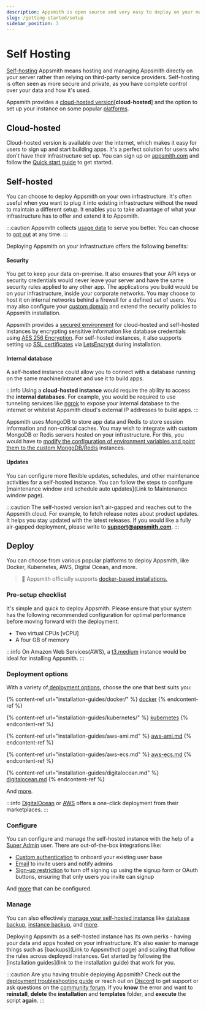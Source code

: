 ```yaml
---
description: Appsmith is open source and very easy to deploy on your machine.
slug: /getting-started/setup
sidebar_position: 3
---
```


# Self Hosting

[Self-hosting](https://en.wikipedia.org/wiki/Self-hosting\_\(web\_services\)) Appsmith means hosting and managing Appsmith directly on your server rather than relying on third-party service providers. Self-hosting is often seen as more secure and private, as you have complete control over your data and how it's used.

Appsmith provides a [cloud-hosted version](https://app.appsmith.com)\[**cloud-hosted**] and the option to set up your instance on some popular [platforms](./#deploy).

## Cloud-hosted

Cloud-hosted version is available over the internet, which makes it easy for users to sign up and start building apps. It's a perfect solution for users who don't have their infrastructure set up. You can sign up on [appsmith.com](https://appsmith.com) and follow the [Quick start guide](../start-building.md) to get started.

## Self-hosted

You can choose to deploy Appsmith on your own infrastructure. It's often useful when you want to plug it into existing infrastructure without the need to maintain a different setup. It enables you to take advantage of what your infrastructure has to offer and extend it to Appsmith.&#x20;

:::caution
Appsmith collects [usage data](../../product/telemetry.md) to serve you better. You can choose to [opt out](../../product/telemetry.md#disable-telemetry) at any time.
:::

Deploying Appsmith on your infrastructure offers the following benefits:

#### Security

You get to keep your data on-premise. It also ensures that your API keys or security credentials would never leave your server and have the same security rules applied to any other app. The applications you build would be on your infrastructure, inside your corporate networks. You may choose to host it on internal networks behind a firewall for a defined set of users. You may also configure your [custom domain](instance-configuration/custom-domain/) and extend the security policies to Appsmith installation.

Appsmith provides a [secured environment](../../product/security.md) for cloud-hosted and self-hosted instances by encrypting sensitive information like database credentials using [AES 256 Encryption](https://en.wikipedia.org/wiki/Advanced\_Encryption\_Standard). For self-hosted instances, it also supports setting up [SSL certificates](instance-configuration/custom-domain/#setting-up-ssl) via [LetsEncrypt](https://letsencrypt.org/) during installation.

#### Internal database

A self-hosted instance could allow you to connect with a database running on the same machine/intranet and use it to build apps.

:::info
Using a **cloud-hosted instance** would require the ability to access the **internal databases**. For example, you would be required to use tunneling services like [ngrok](../../advanced-concepts/more/how-to-work-with-local-apis-on-appsmith.md#using-ngrok) to expose your internal database to the internet or whitelist Appsmith cloud's external IP addresses to build apps.
:::

Appsmith uses MongoDB to store app data and Redis to store session information and non-critical caches. You may wish to integrate with custom MongoDB or Redis servers hosted on your infrastructure. For this, you would have to [modify the configuration of environment variables and point them to the custom MongoDB/Redis](instance-configuration/custom-mongodb-redis.md) instances.

#### Updates

You can configure more flexible updates, schedules, and other maintenance activities for a self-hosted instance. You can follow the steps to configure \[maintenance window and schedule auto updates]\(Link to Maintenance window page).

:::caution
The self-hosted version isn't air-gapped and reaches out to the Appsmith cloud. For example, to fetch release notes about product updates. It helps you stay updated with the latest releases. If you would like a fully air-gapped deployment, please write to [**support@appsmith.com**](mailto:support@appsmith.com).
:::

## Deploy

You can choose from various popular platforms to deploy Appsmith, like Docker, Kubernetes, AWS, Digital Ocean, and more.

> 🔔 Appsmith officially supports [docker-based installations.](installation-guides/docker/)

### Pre-setup checklist

It's simple and quick to deploy Appsmith. Please ensure that your system has the following recommended configuration for optimal performance before moving forward with the deployment:

* Two virtual CPUs \[vCPU]
* A four GB of memory&#x20;

:::info
On Amazon Web Services(AWS), a [t3.medium](https://aws.amazon.com/ec2/instance-types/t3/) instance would be ideal for installing Appsmith.
:::

### Deployment options

With a variety of[ deployment options](installation-guides/), choose the one that best suits you:



{% content-ref url="installation-guides/docker/" %}
[docker](installation-guides/docker/)
{% endcontent-ref %}

{% content-ref url="installation-guides/kubernetes/" %}
[kubernetes](installation-guides/kubernetes/)
{% endcontent-ref %}

{% content-ref url="installation-guides/aws-ami.md" %}
[aws-ami.md](installation-guides/aws-ami.md)
{% endcontent-ref %}

{% content-ref url="installation-guides/aws-ecs.md" %}
[aws-ecs.md](installation-guides/aws-ecs.md)
{% endcontent-ref %}

{% content-ref url="installation-guides/digitalocean.md" %}
[digitalocean.md](installation-guides/digitalocean.md)
{% endcontent-ref %}

And [more](installation-guides/).

:::info
[DigitalOcean](https://marketplace.digitalocean.com/apps/appsmith) or [AWS](https://aws.amazon.com/marketplace/seller-profile?id=f12088a7-c7be-46e5-8c5d-9cd7a16c8c1e) offers a one-click deployment from their marketplaces.
:::

### Configure

You can configure and manage the self-hosted instance with the help of a [Super Admin](instance-configuration/admin-settings.md) user. There are out-of-the-box integrations like:

* &#x20;[Custom authentication](instance-configuration/authentication/) to onboard your existing user base
* [Email](instance-configuration/email/) to invite users and notify admins&#x20;
* [Sign-up restriction](instance-configuration/disable-user-signup.md) to turn off signing up using the signup form or OAuth buttons, ensuring that only users you invite can signup

And [more](instance-configuration/) that can be configured.&#x20;

### Manage

You can also effectively [manage your self-hosted instance](instance-management/) like [database backup](instance-management/appsmithctl.md#export-database), [instance backup](instance-management/appsmithctl.md#backup-appsmith-instance), and [more](instance-management/appsmithctl.md).

Deploying Appsmith as a self-hosted instance has its own perks - having your data and apps hosted on your infrastructure. It's also easier to manage things such as \[backups]\(Link to Appsmithctl page) and scaling that follow the rules across deployed instances. Get started by following the \[installation guides]\(link to the installation guide) that work for you.

:::caution
Are you having trouble deploying Appsmith? Check out the [deployment troubleshooting guide](../../help-and-support/troubleshooting-guide/deployment-errors.md) or reach out on [Discord](https://discord.com/invite/rBTTVJp) to get support or ask questions on the [community forum](https://community.appsmith.com/). If you **know** the error and want to **reinstall**, **delete** the **installation** and **templates** folder, and **execute** the script **again**.
:::
